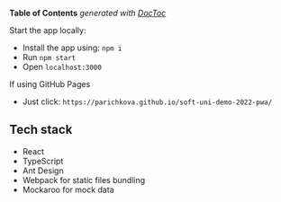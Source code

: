 
**Table of Contents**  *generated with [DocToc](https://github.com/thlorenz/doctoc)*

Start the app locally:
- Install the app using: `npm i`
- Run `npm start`
- Open `localhost:3000`

If using GitHub Pages
- Just click: `https://parichkova.github.io/soft-uni-demo-2022-pwa/`

## Tech stack
- React
- TypeScript
- Ant Design
- Webpack for static files bundling
- Mockaroo for mock data

